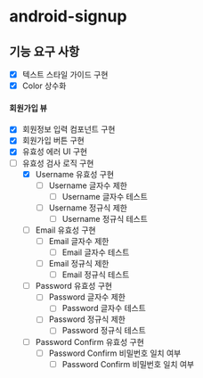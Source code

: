 # android-signup

## 기능 요구 사항
- [x] 텍스트 스타일 가이드 구현
- [x] Color 상수화

#### 회원가입 뷰
- [x] 회원정보 입력 컴포넌트 구현
- [x] 회원가입 버튼 구현
- [x] 유효성 에러 UI 구현
- [ ] 유효성 검사 로직 구현
  - [x] Username 유효성 구현
    - [ ] Username 글자수 제한
      - [ ] Username 글자수 테스트
    - [ ] Username 정규식 제한
      - [ ] Username 정규식 테스트
  - [ ] Email 유효성 구현
    - [ ] Email 글자수 제한
      - [ ] Email 글자수 테스트
    - [ ] Email 정규식 제한
      - [ ] Email 정규식 테스트
  - [ ] Password 유효성 구현
    - [ ] Password 글자수 제한
      - [ ] Password 글자수 테스트
    - [ ] Password 정규식 제한
      - [ ] Password 정규식 테스트
  - [ ] Password Confirm 유효성 구현
    - [ ] Password Confirm 비밀번호 일치 여부
      - [ ] Password Confirm 비밀번호 일치 여부
